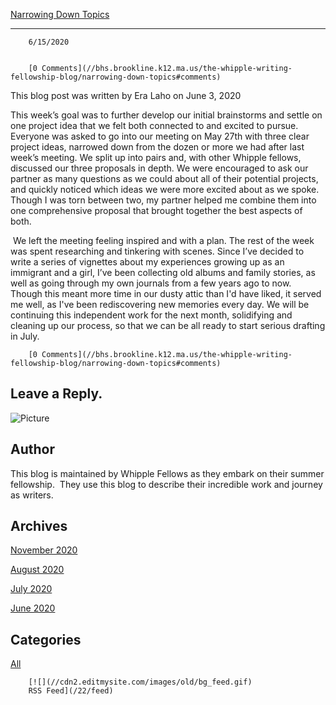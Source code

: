 [Narrowing Down Topics](//bhs.brookline.k12.ma.us/the-whipple-writing-fellowship-blog/narrowing-down-topics)

			
-----------------------------------------------------------------------------------------------------------------

		6/15/2020
	

		[0 Comments](//bhs.brookline.k12.ma.us/the-whipple-writing-fellowship-blog/narrowing-down-topics#comments)
	

This blog post was written by Era Laho on June 3, 2020  
  
This week’s goal was to further develop our initial brainstorms and settle on one project idea that we felt both connected to and excited to pursue. Everyone was asked to go into our meeting on May 27th with three clear project ideas, narrowed down from the dozen or more we had after last week’s meeting. We split up into pairs and, with other Whipple fellows, discussed our three proposals in depth. We were encouraged to ask our partner as many questions as we could about all of their potential projects, and quickly noticed which ideas we were more excited about as we spoke. Though I was torn between two, my partner helped me combine them into one comprehensive proposal that brought together the best aspects of both.   
  
​ We left the meeting feeling inspired and with a plan. The rest of the week was spent researching and tinkering with scenes. Since I’ve decided to write a series of vignettes about my experiences growing up as an immigrant and a girl, I’ve been collecting old albums and family stories, as well as going through my own journals from a few years ago to now. Though this meant more time in our dusty attic than I'd have liked, it served me well, as I've been rediscovering new memories every day. We will be continuing this independent work for the next month, solidifying and cleaning up our process, so that we can be all ready to start serious drafting in July.

		[0 Comments](//bhs.brookline.k12.ma.us/the-whipple-writing-fellowship-blog/narrowing-down-topics#comments)
	

  
  
  

Leave a Reply.
--------------

![Picture](/uploads/8/0/1/5/801512/whipple-writing-blog-header-1_orig.png)

Author
------

This blog is maintained by Whipple Fellows as they embark on their summer fellowship.  They use this blog to describe their incredible work and journey as writers.

Archives
--------

[November 2020](/the-whipple-writing-fellowship-blog/archives/11-2020)
		  
[August 2020](/the-whipple-writing-fellowship-blog/archives/08-2020)
		  
[July 2020](/the-whipple-writing-fellowship-blog/archives/07-2020)
		  
[June 2020](/the-whipple-writing-fellowship-blog/archives/06-2020)
		  

Categories
----------

[All](/the-whipple-writing-fellowship-blog/category/all)
	  

	
		[![](//cdn2.editmysite.com/images/old/bg_feed.gif)
		RSS Feed](/22/feed)